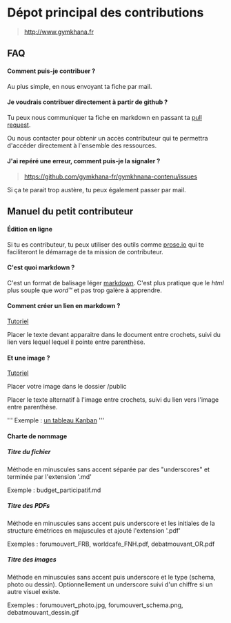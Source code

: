 # Dépot principal des contributions

> http://www.gymkhana.fr

## FAQ

#### Comment puis-je contribuer ?

Au plus simple, en nous envoyant ta fiche par mail.

#### Je voudrais contribuer directement à partir de github ?

Tu peux nous communiquer ta fiche en markdown en passant ta [pull request](https://github.com/gymkhana-fr/gymkhana-contenu/pulls).

Ou nous contacter pour obtenir un accès contributeur qui te permettra d'accéder directement à l'ensemble des ressources.

#### J'ai repéré une erreur, comment puis-je la signaler ?
> https://github.com/gymkhana-fr/gymkhnana-contenu/issues

Si ça te parait trop austère, tu peux également passer par mail.

## Manuel du petit contributeur

#### Édition en ligne

Si tu es contributeur, tu peux utiliser des outils comme [prose.io](http://prose.io/#gymkhana-fr/gymkhana-contenu) qui te faciliteront le démarrage de ta mission de contributeur.

#### C'est quoi markdown ?

C'est un format de balisage léger [markdown](http://fr.wikipedia.org/wiki/Markdown). C'est plus pratique que le _html_ plus souple que _word™_ et pas trop galère à apprendre.

#### Comment créer un lien en markdown ?

[Tutoriel](http://markdowntutorial.com/lesson/3/)

Placer le texte devant apparaitre dans le document entre crochets, suivi du lien vers lequel lequel il pointe entre parenthèse.

#### Et une image ?

[Tutoriel](http://markdowntutorial.com/lesson/4/)

Placer votre image dans le dossier /public

Placer le texte alternatif à l'image entre crochets, suivi du lien vers l'image entre parenthèse.

'''
Exemple : [un tableau Kanban](/kanban_photo.png)
'''

#### Charte de nommage

##### Titre du fichier
Méthode en minuscules sans accent séparée par des "underscores" et terminée par l'extension '.md'

Exemple : budget_participatif.md

##### Titre des PDFs
Méthode en minuscules sans accent puis underscore et les initiales de la structure émétrices en majuscules et ajouté l'extension '.pdf'

Exemples : forumouvert_FRB, worldcafe_FNH.pdf, debatmouvant_OR.pdf

##### Titre des images
Méthode en minuscules sans accent puis underscore et le type (schema, photo ou dessin).
Optionnellement un underscore suivi d'un chiffre si un autre visuel existe.

Exemples : forumouvert_photo.jpg, forumouvert_schema.png, debatmouvant_dessin.gif
